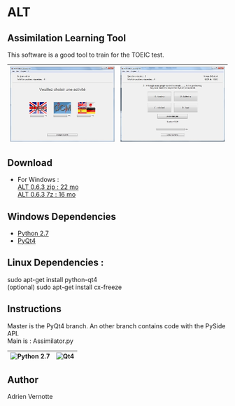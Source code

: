 ALT
===
## Assimilation Learning Tool
This software is a good tool to train for the TOEIC test.

| ![ALT2](https://raw.githubusercontent.com/AdrienVR/ALT/master/alt2.jpg "ALT2") | ![ALT1](https://raw.githubusercontent.com/AdrienVR/ALT/master/alt1.jpg "ALT1") |
|:----:|:----:|

## Download
* For Windows :      
	[ALT 0.6.3 zip : 22 mo](https://drive.google.com/uc?export=download&id=0B2xlFxzCEekzQW93ZVlKaTZUUzA)  
	[ALT 0.6.3 7z : 16 mo](https://drive.google.com/uc?export=download&id=0B2xlFxzCEekzNnVIeVF4a2JBTVU)  

## Windows Dependencies

* [Python 2.7](https://www.python.org/download/releases/2.7.8/)
* [PyQt4](http://www.riverbankcomputing.co.uk/software/pyqt/download)

## Linux Dependencies :

sudo apt-get install python-qt4  
(optional) sudo apt-get install cx-freeze  

## Instructions

Master is the PyQt4 branch. An other branch contains code with the PySide API.  
Main is : Assimilator.py

| ![Python 2.7](https://www.python.org/static/img/python-logo.png "Python 2.7") | ![Qt4](http://www.fevrierdorian.com/blog/public/logos/Qt_logo002.png "Qt4") |
|:----:|:----:|

## Author

Adrien Vernotte
